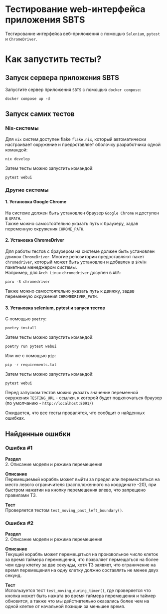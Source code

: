 # Тестирование web-интерфейса приложения SBTS

Тестирование интерфейса веб-приложения с помощью `Selenium`, `pytest` и `ChromeDriver`.

# Как запустить тесты?

## Запуск сервера приложения SBTS
Запустите сервер приложения `SBTS` с помощью `docker compose`:
```
docker compose up -d
```

## Запуск самих тестов

### Nix-системы
Для `nix` систем доступен flake `flake.nix`, который автоматически настраивает окружение и предоставляет оболочку разработчика одной командой:
```
nix develop
```

Затем тесты можно запустить командой:
```
pytest webui
```

### Другие системы

#### 1\. Установка Google Chrome
На системе должен быть установлен браузер `Google Chrome` и доступен в `$PATH`.  
Также можно самостоятельно указать путь к браузеру, задав переменную окружения `CHROME_PATH`.

#### 2\. Установка ChromeDriver
Для работы тестов с браузером на системе должен быть установлен движок `ChromeDriver`.
Многие репозитории предоставляют пакет `chromedriver`, который может быть установлен и добавлен в `$PATH` пакетным менеджером системы.  
Например, для `Arch Linux` `chromedriver` досупен в `AUR`:
```
paru -S chromedriver
```
Также можно самостоятельно указать путь к движку, задав переменную окружения `CHROMEDRIVER_PATH`.

#### 3\. Установка selenium, pytest и запуск тестов
С помощью `poetry`:
```
poetry install
```
Затем тесты можно запустить командой:
```
poetry run pytest webui
``` 

Или же с помощью `pip`:
```
pip -r requirements.txt
```
Затем тесты можно запустить командой:
```
pytest webui
```

Перед запуском тестов можно указать значение переменной окружения `TESTING_URL` - ссылки, к которой будет подключаться браузер (по умолчанию - `http://localhost:8091/`)

Ожидается, что все тесты провалятся, что сообщит о найденных ошибках.

## Найденные ошибки

### Ошибка #1

**Раздел**  
2\. Описание модели и режима перемещения

**Описание**  
Перемещаемый корабль может выйти за предел или переместиться на место левого ограничителя (расположенного на координате -20), при быстром нажатии на кнопку перемещения влево, что запрещено правилами ТЗ.

**Тест**  
Проверяется тестом `test_moving_past_left_boundary()`.

### Ошибка #2

**Раздел**  
2\. Описание модели и режима перемещения

**Описание**  
Текущий корабль может перемещаться на произвольное число клеток за время таймера перемещения, что позволяет пермещаться на более чем одну клетку за две секунды, хотя ТЗ заявяет, что ограничение на время перемещения на одну клетку должно составлять не менее двух секунд.

**Тест**  
Используется тест `test_moving_during_timer()`, где проверяется что кнопка может быть нажата во время таймера перемещения и таймер обновится, а также что мы дейстивтельно оказались более чем на одной клетке от начальной позиции за меньшее время.
